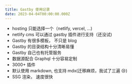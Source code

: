 ```yaml
---
title: Gastby 使用记录
date: 2023-04-04T00:00:00.000Z
---
```

- hosting 只能选择一个（netlify, vercel, ...)
- netlify cms 可以通过 gastby 插件进行支持（还没试)
- Gastby 有很多模板， 不只是 blog
- Gastby 的目录结构十分清晰易懂
- Gastby 自己也有托管服务
- 数据源配合 Graphql 十分容易定制
- 3000+ 插件
- 默认使用 markdown, 也支持 mdx(迁移麻烦，我试了三遍 :cry:)
- SSG 渲染， 速度很快
